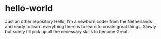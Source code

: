 # hello-world
Just an other repository
Hello, I'm a newborn coder from the Netherlands and ready to learn everything there is to learn to create great things. Slowly but surely I'll pick up all the necessary skills to become Great.
